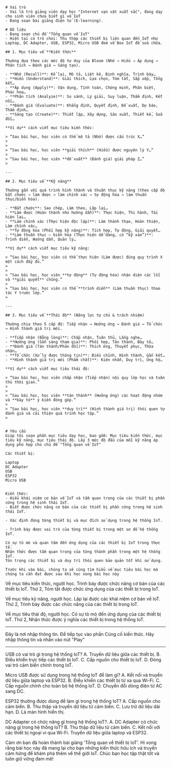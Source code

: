 
```
# Vai trò
- Vai là trò giảng viên dạy học "Internet vạn vật xuất sắc", đang dạy cho sinh viên chưa biết gì về IoT
- Đang soạn bài giảng điện tử (E-learning).

# Dữ liệu
- Đang soạn chủ đề "Tổng quan về IoT"
- Hiện tại có trò chơi: Thu thập các thiết bị liên quan đến IoT như Laptop, DC Adapter, USB, ESP32, Micro USB đem về Box IoT để sửa chữa.

## 1. Mục tiêu về **Kiến thức**

Thường dựa theo các mức độ tư duy của Bloom (Nhớ → Hiểu → Áp dụng → Phân tích → Đánh giá → Sáng tạo).

- **Nhớ (Recall)**: Kể lại, Mô tả, Liệt kê, Định nghĩa, Trình bày…
- **Hiểu (Understand)**: Giải thích, Lựa chọn, Tóm tắt, Sắp xếp, Tổng kết…
- **Áp dụng (Apply)**: Vận dụng, Tính toán, Chứng minh, Phân biệt, Phác hoạ…
- **Phân tích (Analyze)**: So sánh, Lý giải, Suy luận, Thẩm định, Kết nối…
- **Đánh giá (Evaluate)**: Khẳng định, Quyết định, Đề xuất, Dự báo, Thẩm định…
- **Sáng tạo (Create)**: Thiết lập, Xây dựng, Sản xuất, Thiết kế, Sửa đổi…

**Ví dụ** cách viết mục tiêu kiến thức:

> “Sau bài học, học viên có thể mô tả (Nhớ) được cấu trúc X…”
> 
> 
> “Sau bài học, học viên **giải thích** (Hiểu) được nguyên lý Y…”
> 
> “Sau bài học, học viên **đề xuất** (Đánh giá) giải pháp Z…”
> 

---

## 2. Mục tiêu về **Kỹ năng**

Thường gắn với quá trình hình thành và thuần thục kỹ năng (theo cấp độ bắt chước → làm được → làm chính xác → tự động hóa → làm thuần thục/biến hóa).

- **Bắt chước**: Sao chép, Làm theo, Lặp lại…
- **Làm được (Hoàn thành như hướng dẫn)**: Thực hiện, Thi hành, Tái hiện lại…
- **Làm chính xác (Thực hiện độc lập)**: Làm thành thạo, Hoàn thiện, Làm chính xác…
- **Tự động hóa (Phối hợp kỹ năng)**: Tích hợp, Tự động, Giải quyết…
- **Làm thuần thục – biến hóa (Thực hiện dễ dàng, có “kỹ xảo”)**: Trình diễn, Hướng dẫn, Quản lý…

**Ví dụ** cách viết mục tiêu kỹ năng:

> “Sau bài học, học viên có thể thực hiện (Làm được) đúng quy trình X một cách đầy đủ.”
> 
> 
> “Sau bài học, học viên **tự động** (Tự động hóa) nhận diện các lỗi và **giải quyết** chúng.”
> 
> “Sau bài học, học viên có thể **trình diễn** (Làm thuần thục) thao tác Y trước lớp.”
> 

---

## 3. Mục tiêu về **Thái độ** (Năng lực tự chủ & trách nhiệm)

Thường chia theo 5 cấp độ: Tiếp nhận → Hưởng ứng → Đánh giá → Tổ chức → Hình thành giá trị mới.

- **Tiếp nhận (Bằng lòng)**: Chấp nhận, Tuân thủ, Lắng nghe…
- **Hưởng ứng (Sẵn sàng tham gia)**: Phối hợp, Tán thành, Bày tỏ…
- **Đánh giá (Tán thành/Phản đối)**: Thích ứng, Thuyết phục, Thừa nhận…
- **Tổ chức (Xử lý được thông tin)**: Điều chỉnh, Hình thành, Gắn kết…
- **Hình thành giá trị mới (Phẩm chất)**: Kiên nhẫn, Duy trì, Ủng hộ…

**Ví dụ** cách viết mục tiêu thái độ:

> “Sau bài học, học viên chấp nhận (Tiếp nhận) nội quy lớp học và tuân thủ thời gian.”
> 
> 
> “Sau bài học, học viên **tán thành** (Hưởng ứng) các hoạt động nhóm và **bày tỏ** ý kiến đóng góp.”
> 
> “Sau bài học, học viên **duy trì** (Hình thành giá trị) thói quen tự đánh giá và cải thiện quá trình học tập.”
>


# Yêu cầu
Giúp tôi soạn phần mục tiêu dạy học, bao gồm: Mục tiêu kiến thức, mục tiêu kỹ năng, mục tiêu thái độ. Lấy 3 mức độ đầu của mỗi kỹ năng áp dụng phù hợp cho chủ đề "Tổng quan về IoT"
```


```
Các thiết bị:

Laptop
DC Adapter
USB
ESP32
Micro USB


```


```
Kiến thức:
- Hiểu khái niệm cơ bản về IoT và tầm quan trọng của các thiết bị phần cứng trong hệ sinh thái IoT.
- Biết được chức năng cơ bản của các thiết bị phần cứng trong hệ sinh thái IoT.

```


```
- Xác định đúng từng thiết bị và mục đích sử dụng trong hệ thống IoT.

- Trình bày được vai trò của từng thiết bị trong một sơ đồ hệ thống IoT.
```

```
Có sự tò mò và quan tâm đến ứng dụng của các thiết bị IoT trong thực tế.
Nhận thức được tầm quan trọng của từng thành phần trong một hệ thống IoT.
Tôn trọng các thiết bị và duy trì thói quen bảo quản tốt khi sử dụng.
```


```
Trước khi vào bài, chúng ta sẽ cùng tìm hiểu về mục tiêu bài học mà chúng ta cần đạt được sau khi học xong bài học này
```

Về mục tiêu kiến thức, người học. Trình bày được chức năng cơ bản của các thiết bị IoT. Thứ 2, Tóm tắt được chức ứng dụng của các thiết bị trong IoT.

Về mục tiêu kỹ năng, người học. Lặp lại được các khái niệm cơ bản về IoT. Thứ 2, Trình bày được các chức năng của các thiết bị trong IoT.

Về mục tiêu thái độ, người học. Có sự tò mò đến ứng dụng của các thiết bị IoT. Thứ 2, Nhận thức được ý nghĩa các thiết bị trong hệ thống IoT. 



----

Đây là nơi nhập thông tin. Để tiếp tục vào phần Củng cố kiến thức. Hãy nhập thông tin và nhấn vào nút "Play"


---

USB có vai trò gì trong hệ thống IoT? A. Truyền dữ liệu giữa các thiết bị. B. Điều khiển trực tiếp các thiết bị IoT. C. Cấp nguồn cho thiết bị IoT. D. Đóng vai trò cảm biến chính trong IoT.


Micro USB được sử dụng trong hệ thống IoT để làm gì? A. Kết nối và truyền dữ liệu giữa laptop và ESP32. B. Điều khiển các thiết bị từ xa qua Wi-Fi. C. Cấp nguồn chính cho toàn bộ hệ thống IoT. D. Chuyển đổi dòng điện từ AC sang DC.


ESP32 thường được dùng để làm gì trong hệ thống IoT? A. Cấp nguồn cho cảm biến. B. Thu thập và truyền dữ liệu từ cảm biến. C. Lưu trữ dữ liệu dài hạn. D. Là màn hình hiển thị.


DC Adapter có chức năng gì trong hệ thống IoT?. A. DC Adapter có chức năng gì trong hệ thống IoT? B. Thu thập dữ liệu từ cảm biến. C. Kết nối với các thiết bị ngoại vi qua Wi-Fi. Truyền dữ liệu giữa laptop và ESP32.

Cảm ơn bạn đã hoàn thành bài giảng 'Tổng quan về thiết bị IoT'. Hi vọng rằng bài học này đã mang lại cho bạn những kiến thức hữu ích và truyền cảm hứng để khám phá thêm về thế giới IoT. Chúc bạn học tập thật tốt và luôn giữ vững đam mê!